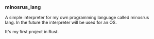 ### minosrus_lang

A simple interpreter for my own programming language called minosrus lang. In the future the interpreter will be used for an OS.

It's my first project in Rust.
